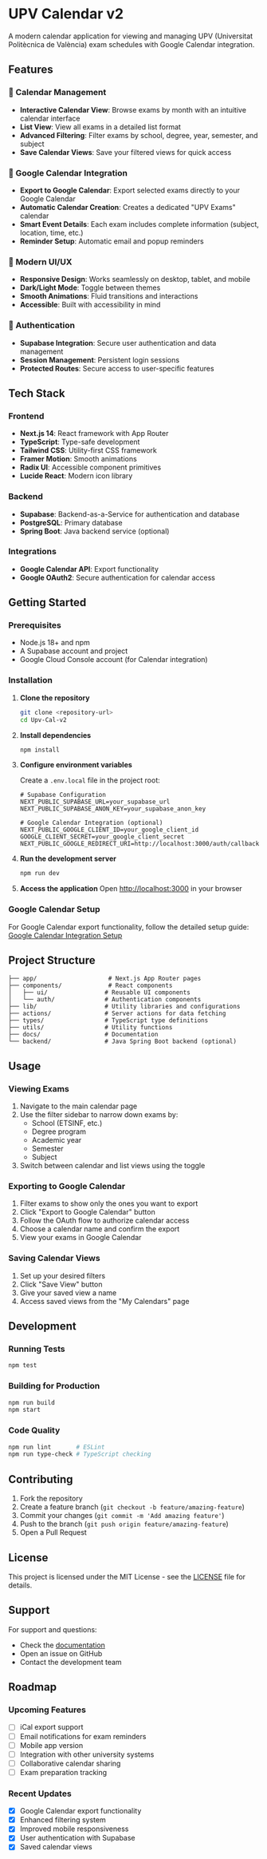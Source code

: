 # UPV Calendar v2

A modern calendar application for viewing and managing UPV (Universitat Politècnica de València) exam schedules with Google Calendar integration.

## Features

### 📅 Calendar Management
- **Interactive Calendar View**: Browse exams by month with an intuitive calendar interface
- **List View**: View all exams in a detailed list format
- **Advanced Filtering**: Filter exams by school, degree, year, semester, and subject
- **Save Calendar Views**: Save your filtered views for quick access

### 🔗 Google Calendar Integration
- **Export to Google Calendar**: Export selected exams directly to your Google Calendar
- **Automatic Calendar Creation**: Creates a dedicated "UPV Exams" calendar
- **Smart Event Details**: Each exam includes complete information (subject, location, time, etc.)
- **Reminder Setup**: Automatic email and popup reminders

### 🎨 Modern UI/UX
- **Responsive Design**: Works seamlessly on desktop, tablet, and mobile
- **Dark/Light Mode**: Toggle between themes
- **Smooth Animations**: Fluid transitions and interactions
- **Accessible**: Built with accessibility in mind

### 🔐 Authentication
- **Supabase Integration**: Secure user authentication and data management
- **Session Management**: Persistent login sessions
- **Protected Routes**: Secure access to user-specific features

## Tech Stack

### Frontend
- **Next.js 14**: React framework with App Router
- **TypeScript**: Type-safe development
- **Tailwind CSS**: Utility-first CSS framework
- **Framer Motion**: Smooth animations
- **Radix UI**: Accessible component primitives
- **Lucide React**: Modern icon library

### Backend
- **Supabase**: Backend-as-a-Service for authentication and database
- **PostgreSQL**: Primary database
- **Spring Boot**: Java backend service (optional)

### Integrations
- **Google Calendar API**: Export functionality
- **Google OAuth2**: Secure authentication for calendar access

## Getting Started

### Prerequisites
- Node.js 18+ and npm
- A Supabase account and project
- Google Cloud Console account (for Calendar integration)

### Installation

1. **Clone the repository**
   ```bash
   git clone <repository-url>
   cd Upv-Cal-v2
   ```

2. **Install dependencies**
   ```bash
   npm install
   ```

3. **Configure environment variables**
   
   Create a `.env.local` file in the project root:
   ```env
   # Supabase Configuration
   NEXT_PUBLIC_SUPABASE_URL=your_supabase_url
   NEXT_PUBLIC_SUPABASE_ANON_KEY=your_supabase_anon_key
   
   # Google Calendar Integration (optional)
   NEXT_PUBLIC_GOOGLE_CLIENT_ID=your_google_client_id
   GOOGLE_CLIENT_SECRET=your_google_client_secret
   NEXT_PUBLIC_GOOGLE_REDIRECT_URI=http://localhost:3000/auth/callback
   ```

4. **Run the development server**
   ```bash
   npm run dev
   ```

5. **Access the application**
   Open [http://localhost:3000](http://localhost:3000) in your browser

### Google Calendar Setup

For Google Calendar export functionality, follow the detailed setup guide:
[Google Calendar Integration Setup](./docs/google-calendar-setup.md)

## Project Structure

```
├── app/                    # Next.js App Router pages
├── components/             # React components
│   ├── ui/                # Reusable UI components
│   └── auth/              # Authentication components
├── lib/                   # Utility libraries and configurations
├── actions/               # Server actions for data fetching
├── types/                 # TypeScript type definitions
├── utils/                 # Utility functions
├── docs/                  # Documentation
└── backend/               # Java Spring Boot backend (optional)
```

## Usage

### Viewing Exams
1. Navigate to the main calendar page
2. Use the filter sidebar to narrow down exams by:
   - School (ETSINF, etc.)
   - Degree program
   - Academic year
   - Semester
   - Subject
3. Switch between calendar and list views using the toggle

### Exporting to Google Calendar
1. Filter exams to show only the ones you want to export
2. Click "Export to Google Calendar" button
3. Follow the OAuth flow to authorize calendar access
4. Choose a calendar name and confirm the export
5. View your exams in Google Calendar

### Saving Calendar Views
1. Set up your desired filters
2. Click "Save View" button
3. Give your saved view a name
4. Access saved views from the "My Calendars" page

## Development

### Running Tests
```bash
npm test
```

### Building for Production
```bash
npm run build
npm start
```

### Code Quality
```bash
npm run lint       # ESLint
npm run type-check # TypeScript checking
```

## Contributing

1. Fork the repository
2. Create a feature branch (`git checkout -b feature/amazing-feature`)
3. Commit your changes (`git commit -m 'Add amazing feature'`)
4. Push to the branch (`git push origin feature/amazing-feature`)
5. Open a Pull Request

## License

This project is licensed under the MIT License - see the [LICENSE](LICENSE) file for details.

## Support

For support and questions:
- Check the [documentation](./docs/)
- Open an issue on GitHub
- Contact the development team

## Roadmap

### Upcoming Features
- [ ] iCal export support
- [ ] Email notifications for exam reminders
- [ ] Mobile app version
- [ ] Integration with other university systems
- [ ] Collaborative calendar sharing
- [ ] Exam preparation tracking

### Recent Updates
- [x] Google Calendar export functionality
- [x] Enhanced filtering system
- [x] Improved mobile responsiveness
- [x] User authentication with Supabase
- [x] Saved calendar views 